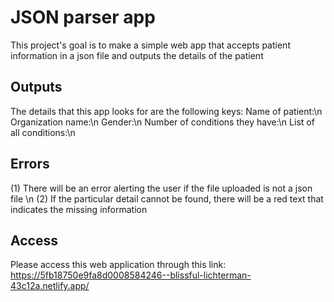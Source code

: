 # JSON parser app

This project's goal is to make a simple web app that accepts patient information in a json file and outputs the details of the patient

## Outputs

The details that this app looks for are the following keys:
Name of patient:\n
Organization name:\n
Gender:\n
Number of conditions they have:\n
List of all conditions:\n

## Errors

(1) There will be an error alerting the user if the file uploaded is not a json file \n
(2) If the particular detail cannot be found, there will be a red text that indicates the missing information

## Access

Please access this web application through this link:
https://5fb18750e9fa8d0008584246--blissful-lichterman-43c12a.netlify.app/

